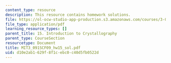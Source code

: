 ```yaml
---
content_type: resource
description: This resource contains homework solutions.
file: https://ol-ocw-studio-app-production.s3.amazonaws.com/courses/3-091sc-introduction-to-solid-state-chemistry-fall-2010/d10e2ab1629f8f1cebc0c40d5fb0522d_MIT3_091SCF09_hw15_sol.pdf
file_type: application/pdf
learning_resource_types: []
parent_title: 15. Introduction to Crystallography
parent_type: CourseSection
resourcetype: Document
title: MIT3_091SCF09_hw15_sol.pdf
uid: d10e2ab1-629f-8f1c-ebc0-c40d5fb0522d
---
```

